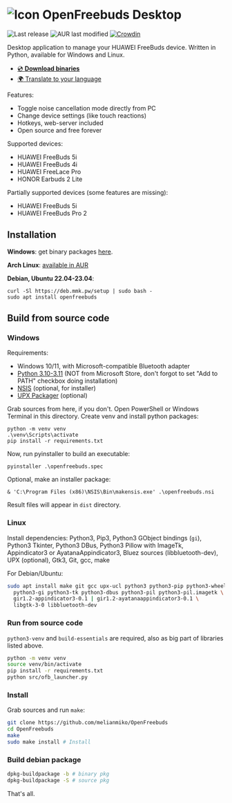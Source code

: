 
![Icon](docs/logo.png) OpenFreebuds Desktop
=====================

![Last release](https://img.shields.io/github/v/release/melianmiko/openfreebuds)
![AUR last modified](https://img.shields.io/aur/last-modified/openfreebuds)
[![Crowdin](https://badges.crowdin.net/openfreebuds/localized.svg)](https://crowdin.com/project/openfreebuds)

Desktop application to manage your HUAWEI FreeBuds device.
Written in Python, available for Windows and Linux.

- [💿 **Download binaries**](https://mmk.pw/en/openfreebuds/)
- [🌍 Translate to your language](https://crowdin.com/project/openfreebuds)

Features:
- Toggle noise cancellation mode directly from PC
- Change device settings (like touch reactions)
- Hotkeys, web-server included
- Open source and free forever

Supported devices:
- HUAWEI FreeBuds 5i
- HUAWEI FreeBuds 4i
- HUAWEI FreeLace Pro
- HONOR Earbuds 2 Lite

Partially supported devices (some features are missing):
- HUAWEI FreeBuds 5i
- HUAWEI FreeBuds Pro 2 

Installation
-------------

**Windows**: 
get binary packages [here](https://mmk.pw/en/openfreebuds).

**Arch Linux**: 
[available in AUR](https://aur.archlinux.org/packages/openfreebuds)

**Debian, Ubuntu 22.04-23.04**:
```shell
curl -Sl https://deb.mmk.pw/setup | sudo bash -
sudo apt install openfreebuds
```

Build from source code
---------

### Windows

Requirements:
- Windows 10/11, with Microsoft-compatible Bluetooth adapter
- [Python 3.10-3.11](https://www.python.org/downloads/) (NOT from Microsoft Store, don't forgot to set 
  "Add to PATH" checkbox doing installation)
- [NSIS](https://nsis.sourceforge.io/Download) (optional, for installer)
- [UPX Packager](https://upx.github.io/) (optional)

Grab sources from here, if you don't. Open PowerShell or Windows 
Terminal in this directory. Create venv and install python packages:

```shell
python -m venv venv
.\venv\Scripts\activate
pip install -r requirements.txt
```

Now, run pyinstaller to build an executable:
```shell
pyinstaller .\openfreebuds.spec
```

Optional, make an installer package:
```shell
& 'C:\Program Files (x86)\NSIS\Bin\makensis.exe' .\openfreebuds.nsi
```

Result files will appear in `dist` directory.

### Linux

Install dependencies:
Python3, Pip3, Python3 GObject bindings (`gi`), Python3 Tkinter, Python3 DBus,
Python3 Pillow with ImageTk, Appindicator3 or AyatanaAppindicator3, 
Bluez sources (libbluetooth-dev), UPX (optional), Gtk3, Git, gcc, make

For Debian/Ubuntu:
```bash
sudo apt install make git gcc upx-ucl python3 python3-pip python3-wheel \
  python3-gi python3-tk python3-dbus python3-pil python3-pil.imagetk \
  gir1.2-appindicator3-0.1 | gir1.2-ayatanaappindicator3-0.1 \
  libgtk-3-0 libbluetooth-dev
```

### Run from source code
`python3-venv` and `build-essentials` are required, also as big part of libraries listed above.
```bash
python -m venv venv
source venv/bin/activate
pip install -r requirements.txt
python src/ofb_launcher.py
```

### Install
Grab sources and run `make`:
```bash
git clone https://github.com/melianmiko/OpenFreebuds
cd OpenFreebuds
make
sudo make install # Install
```

### Build debian package
```bash
dpkg-buildpackage -b # binary pkg
dpkg-buildpackage -S # source pkg
```

That's all.
